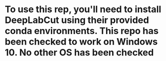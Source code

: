 # To use this rep, you'll need to install DeepLabCut using their provided conda environments. This repo has been checked to work on Windows 10. No other OS has been checked
